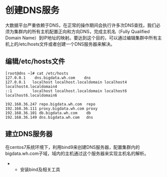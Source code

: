 # 创建DNS服务

大数据平台严重依赖于DNS，在正常的操作期间会执行许多次DNS查找，我们必须为集群内的所有主机配置正向和方向DNS，完成主机名（Fully Qualified Domain Name）到IP地址的映射。要达到这个目的，可以通过编辑集群中所有主机上的/etc/hosts文件或者创建一个DNS服务器来解决。

## 编辑/etc/hosts文件

```
[root@dns ~]# cat /etc/hosts
127.0.0.1    dns.bigdata.wh.com    dns
127.0.0.1   localhost localhost.localdomain localhost4 localhost4.localdomain4
::1         localhost localhost.localdomain localhost6 localhost6.localdomain6

192.168.36.247 repo.bigdata.wh.com  repo
192.168.36.111 proxy.bigdata.wh.com proxy
192.168.36.101 db.bigdata.wh.com    db
192.168.36.149 dns.bigdata.wh.com   dns
```

## 建立DNS服务器

在centos7系统环境下，利用bind9来创建DNS服务器，配置集群内的bigdata.wh.com子域，域内的主机通过这个服务器来实现主机名的解析。

* * 安装bind及相关工具



